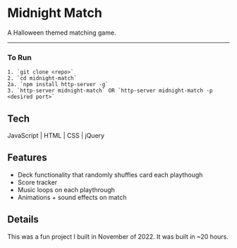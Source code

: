 # Midnight Match

A Halloween themed matching game.

---

### To Run

```
1. `git clone <repo>`
2. `cd midnight-match`
2a. `npm install http-server -g`
3. `http-server midnight-match` OR `http-server midnight-match -p <desired port>`
```

## Tech

JavaScript | HTML | CSS | jQuery 

## Features 

- Deck functionality that randomly shuffles card each playthough
- Score tracker
- Music loops on each playthrough
- Animations + sound effects on match

## Details

This was a fun project I built in November of 2022. It was built in ~20 hours.



